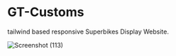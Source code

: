# GT-Customs
tailwind based responsive Superbikes Display Website.

![Screenshot (113)](https://github.com/pradeeptumbinavar/GT-Customs/assets/96430165/85cd0f83-9a5e-42ec-8299-813668957906)
